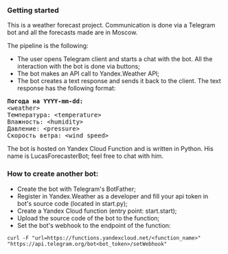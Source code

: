 ### Getting started

This is a weather forecast project. Communication is done via a Telegram bot and all the forecasts made are in Moscow.

The pipeline is the following:
* The user opens Telegram client and starts a chat with the bot. All the interaction with the bot is done via buttons;
* The bot makes an API call to Yandex.Weather API;
* The bot creates a text response and sends it back to the client. The text response has the following format: 

<pre>
<b>Погода на YYYY-mm-dd:</b>
&ltweather&gt
Температура: &lttemperature&gt
Влажность: &lthumidity&gt
Давление: &ltpressure&gt
Скорость ветра: &ltwind_speed&gt
</pre>

The bot is hosted on Yandex Cloud Function and is written in Python. His name is LucasForecasterBot; feel free to chat with him.

### How to create another bot:
* Create the bot with Telegram's BotFather;
* Register in Yandex.Weather as a developer and fill your api token in bot's source code (located in start.py);
* Create a Yandex Cloud function (entry point: start.start);
* Upload the source code of the bot to the function;
* Set the bot's webhook to the endpoint of the function:
```
curl -F "url=https://functions.yandexcloud.net/<function_name>" "https://api.telegram.org/bot<bot_token>/setWebhook"
```
